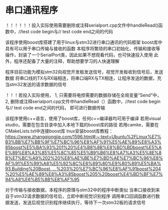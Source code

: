 # 串口通讯程序
！！！！！！投入实际使用需要删除或注释serialport.cpp文件中handleRead()函数中，//test code begin与// test code end之间的代码


该程序使用boost库搭建了用于linux与stm32进行串口通讯的代码框架
boost库中具有可以用于串口传输与接收的函数
本程序将繁琐的串口初始化、传输和接收等操作，封装了一个SerialPort类，因此如果不想观看代码，也可快速投入使用
此外，程序还配备了大量的注释，帮助想要学习的人快速理解


程序目前功能为模拟stm32向视觉开发板发送信号，视觉开发板收到信号后，发送数据
将串口线的TX与RX端相连，将串口端RX与TX相连，让程序发送的数据，充当stm32发送的请求数据的信号


！！！若投入实际使用，
1, 只需要将电控需要的数据存储在全局变量“Send”中，
2, 删除或注释serialport.cpp文件中handleRead（）函数中，//test code begin与// test code end之间的代码，
即可进行数据传输


该程序使用c++语言，使用了boost库，任何c++编译器均可用于编译
若用visual studio，需要在包含目录中加入本地下载的boost库的路径
若用camke，需要在CMakeLists.txt中连接boost库
lnux安装boost库教程：https://www.zhangqiongjie.com/1596.html#:~:text=Ubuntu%2FLinux%E7%B3%BB%E7%BB%9F%E7%BC%96%E8%AF%91%E5%AE%89%E8%A3%85boost%E5%BA%93%201%20%E4%B8%8B%E8%BD%BDboost%E5%AE%89%E8%A3%85%E5%8C%85%E5%B9%B6%E8%A7%A3%E5%8E%8B%E7%BC%A9%202%20%E8%AE%BE%E7%BD%AE%E7%BC%96%E8%AF%91%E5%99%A8%E5%92%8C%E6%89%80%E9%80%89%E5%BA%93.Building%20Boost.,...%203%20%E7%BC%96%E8%AF%91boost%204%20%E5%AE%89%E8%A3%85boost%205%20boost%E4%BD%BF%E7%94%A8%E6%B5%8B%E8%AF%95


对于传输与接收数据，本程序的原理与stm32中的程序中断类似
当串口接收到来自于stm32请求数据的信号后，立即中断视觉识别程序
调用串口回调函数进行数据发送，发送后视觉识别程序继续执行，等待下一次stm32板的请求信号


